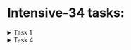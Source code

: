 # Intensive-34 tasks:
 <details>
<summary class="details_header">Task 1</summary>

Предметная область - Сервис продажи билетов кино \ театр.

![task1 diagram](docs/task1/diag.png)
</details>

 <details>
<summary class="details_header">Task 4</summary>
Сделал консольный раннер для взаимодействия с бд.
Используется airline cli, можно вызвать help для списка команд.

Стоит вводить команду и аргументы без указания api, как в помощи - не знаю зачем оно так показывает.


Диаграмма классов:
![task4 diagram](docs/task4/appDiag.png)

Точка входа - DbApplication.java . Она запускает консольный раннер.
В тестах он не используется.

Главный класс - DbService. От него уже создаются репозитории с передачей туда пула соединений. Синглтон.
Собственно, он и используется в тестах. Всё что связано с cli я не тестировал, т.к. сделал на скорую руку,
чтобы было оправдано использование пула соединений.

Базовый DAO интерфейс - DaoDataEntityLayer. От него расширяются уже уникальные интерфейсы для каждых "энтити".

В самом низу диаграммы - команды раннера, на них можно не обращать внимания. 
Основная информация - ближе к верхней части.

Также реализована некая обертка над ресурс бандлом, чтобы можно было читать из пропертей строки вида ${VAR_NAME:DEF_VALUE}.
Пытается взять ситемную переменную, если не находит, то возвращает DEF_VALUE.

Схема БД:
![task4 db diagram](docs/task4/dbDiag.png)
Таблица для юзеров, таблица для заказов и двусторонняя join таблица для связей между ними.
Имеет композитный Primary Key (userId, OrderId), что гарантирует уникальность пар.

Именно она юзается для join запроса по тз домашки для отображения всех заказов конкретного пользователя.

Скрипты инициализации разбил:
* Юзеры [initUsers.sql](src/main/resources/sql/initUsers.sql)
* Заказы [initOrders.sql](src/main/resources/sql/initOrders.sql)
* Юзеры_заказы [initUserOrder.sql](src/main/resources/sql/initUserOrder.sql)
Для генерации id используются последовательности.

Тесты:
Выполняются поочередно, перед запуском необходимо снести базу с диска. База создается
в папке db. Имя - test(берется из пропертей).
</details>